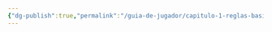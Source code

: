 ```yaml
---
{"dg-publish":true,"permalink":"/guia-de-jugador/capitulo-1-reglas-basicas/atributos-y-estadisticas/","dgPassFrontmatter":true}
---
```


